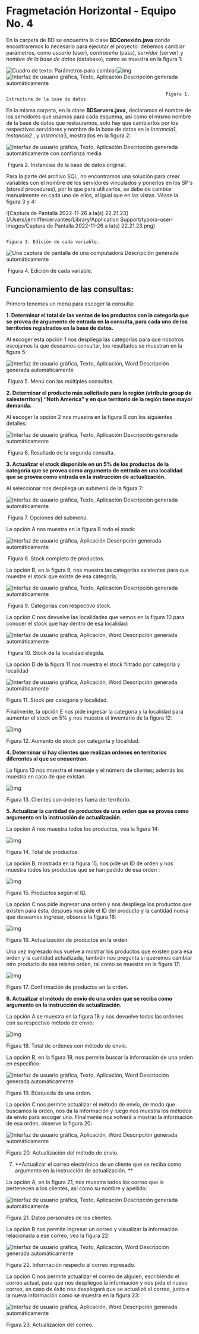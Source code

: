 # Fragmetación Horizontal - Equipo No. 4

En la carpeta de BD se encuentra la clase **BDConexión.java** donde encontraremos lo necesario para ejecutar el proyecto: debemos cambiar parámetros, como _usuario_ (user), _contraseña_ (pass), _servidor_ (server) y _nombre de la base de datos_ (database), como se muestra en la figura 1:

![Cuadro de texto: Parámetros para cambiar](file:////Users/jenniffercervantes/Library/Group%20Containers/UBF8T346G9.Office/TemporaryItems/msohtmlclip/clip_image001.png)![img](file:////Users/jenniffercervantes/Library/Group%20Containers/UBF8T346G9.Office/TemporaryItems/msohtmlclip/clip_image002.png)![Interfaz de usuario gráfica, Texto, Aplicación  Descripción generada automáticamente](file:////Users/jenniffercervantes/Library/Group%20Containers/UBF8T346G9.Office/TemporaryItems/msohtmlclip/clip_image004.png)

 																Figura 1. Estructura de la base de datos 

En la misma carpeta, en la clase **BDServers.java,** declaramos el nombre de los servidores que usamos para cada esquema, así como el mismo nombre de la base de datos que restauramos, solo hay que cambiarlos por los respectivos servidores y nombre de la base de datos en la _Instancia1_, _Instancia2_ , y _Instancia3_,   mostrados en la figura 2:

![Interfaz de usuario gráfica, Texto, Aplicación  Descripción generada automáticamente con confianza media](file:////Users/jenniffercervantes/Library/Group%20Containers/UBF8T346G9.Office/TemporaryItems/msohtmlclip/clip_image007.png)

​																Figura 2. Instancias de la base de datos original.

Para la parte del archivo SQL, no encontramos una solución para crear variables con el nombre de los servidores vinculados y ponerlos en los SP's (stored procedures), por lo que para utilizarlos, se debe de cambiar manualmente en cada uno de ellos, al igual que en las vistas. Véase la figura 3 y 4: 

![Captura de Pantalla 2022-11-26 a la(s) 22.21.23](/Users/jenniffercervantes/Library/Application Support/typora-user-images/Captura de Pantalla 2022-11-26 a la(s) 22.21.23.png)

 																			Figura 3. Edición de cada variable.

![Una captura de pantalla de una computadora  Descripción generada automáticamente](file:////Users/jenniffercervantes/Library/Group%20Containers/UBF8T346G9.Office/TemporaryItems/msohtmlclip/clip_image009.png)

​																 			Figura 4. Edición de cada variable.



## Funcionamiento de las consultas:

Primero tenemos un menú para escoger la consulta:

**1. Determinar el total de las ventas de los productos con la categoría que se provea de argumento de entrada en la consulta, para cada uno de los territorios registrados en la base de datos.** 

Al escoger esta opción 1 nos despliega las categorías para que nosotros escojamos la que deseamos consultar, los resultados se muestran en la figura 5:

![Interfaz de usuario gráfica, Texto, Aplicación, Word  Descripción generada automáticamente](file:////Users/jenniffercervantes/Library/Group%20Containers/UBF8T346G9.Office/TemporaryItems/msohtmlclip/clip_image010.png)

​																			Figura 5. Menú con las múltiples consultas. 

**2. Determinar el producto más solicitado para la región (atributo group de salesterritory) “Noth America” y en que territorio de la región tiene mayor demanda.** 

Al escoger la opción 2 nos muestra en la figura 6 con los siguientes detalles:

![Interfaz de usuario gráfica, Texto, Aplicación  Descripción generada automáticamente](file:////Users/jenniffercervantes/Library/Group%20Containers/UBF8T346G9.Office/TemporaryItems/msohtmlclip/clip_image012.png)

​			 													Figura 6. Resultado de la segunda consulta.

**3. Actualizar el stock disponible en un 5% de los productos de la categoría que se provea como argumento de entrada en una localidad que se provea como entrada en la instrucción de actualización.**

Al seleccionar nos despliega un submenú de la figura 7:

![Interfaz de usuario gráfica, Texto, Aplicación  Descripción generada automáticamente](file:////Users/jenniffercervantes/Library/Group%20Containers/UBF8T346G9.Office/TemporaryItems/msohtmlclip/clip_image014.png)

​																Figura 7. Opciones del submenú.

La opción A nos muestra en la figura 8 todo el stock:

![Interfaz de usuario gráfica, Aplicación  Descripción generada automáticamente](file:////Users/jenniffercervantes/Library/Group%20Containers/UBF8T346G9.Office/TemporaryItems/msohtmlclip/clip_image015.png)

​																	Figura 8. Stock completo de productos.

La opción B, en la figura 9, nos muestra las categorías existentes para que muestre el stock que existe de esa categoría;

![Interfaz de usuario gráfica, Texto, Aplicación  Descripción generada automáticamente](file:////Users/jenniffercervantes/Library/Group%20Containers/UBF8T346G9.Office/TemporaryItems/msohtmlclip/clip_image016.png)

​																	Figura 9. Categorías con respectivo stock.

La opción C nos devuelve las localidades que vemos en la figura 10 para conocer el stock que hay dentro de esa localidad:

![Interfaz de usuario gráfica, Aplicación, Word  Descripción generada automáticamente](file:////Users/jenniffercervantes/Library/Group%20Containers/UBF8T346G9.Office/TemporaryItems/msohtmlclip/clip_image017.png)

​																	Figura 10. Stock de la localidad elegida.

La opción D de la figura 11 nos muestra el stock filtrado por categoría y localidad

![Interfaz de usuario gráfica, Aplicación, Word  Descripción generada automáticamente](file:////Users/jenniffercervantes/Library/Group%20Containers/UBF8T346G9.Office/TemporaryItems/msohtmlclip/clip_image018.png)

Figura 11. Stock por categoría y localidad.

Finalmente, la opción E nos pide ingresar la categoría y la localidad para aumentar el stock un 5% y nos muestra el inventario de la figura 12:

![img](file:////Users/jenniffercervantes/Library/Group%20Containers/UBF8T346G9.Office/TemporaryItems/msohtmlclip/clip_image019.png)

Figura 12. Aumento de stock por categoría y localidad. 

**4. Determinar si hay clientes que realizan ordenes en territorios diferentes al que se encuentran.** 

La figura 13 nos muestra el mensaje y el número de clientes; además los muestra en caso de que existan.

![img](file:////Users/jenniffercervantes/Library/Group%20Containers/UBF8T346G9.Office/TemporaryItems/msohtmlclip/clip_image021.png)

Figura 13. Clientes con órdenes fuera del territorio.

**5. Actualizar la cantidad de productos de una orden que se provea como argumento en la instrucción de actualización.** 

La opción A nos muestra todos los productos, vea la figura 14:

![img](file:////Users/jenniffercervantes/Library/Group%20Containers/UBF8T346G9.Office/TemporaryItems/msohtmlclip/clip_image022.png)

Figura 14. Total de productos.

La opción B, mostrada en la figura 15, nos pide un ID de orden y nos muestra todos los productos que se han pedido de esa orden :

![img](file:////Users/jenniffercervantes/Library/Group%20Containers/UBF8T346G9.Office/TemporaryItems/msohtmlclip/clip_image023.png)

 Figura 15. Productos según el ID.

La opción C nos pide ingresar una orden y nos despliega los productos que existen para ésta, después nos pide el ID del producto y la cantidad nueva que deseamos ingresar, observe la figura 16:

![img](file:////Users/jenniffercervantes/Library/Group%20Containers/UBF8T346G9.Office/TemporaryItems/msohtmlclip/clip_image024.png)

Figura 16. Actualización de productos en la orden.

Una vez ingresado nos vuelve a mostrar los productos que existen para esa orden y la cantidad actualizada, también nos pregunta si queremos cambiar otro producto de esa misma orden, tal como se muestra en la figura 17:

![img](file:////Users/jenniffercervantes/Library/Group%20Containers/UBF8T346G9.Office/TemporaryItems/msohtmlclip/clip_image025.png)

 Figura 17.  Confirmación de productos en la orden.

**6. Actualizar el método de envío de una orden que se reciba como argumento en la instrucción de actualización.** 

La opción A se muestra en la figura 18 y nos devuelve todas las ordenes con su respectivo método de envío:

![img](file:////Users/jenniffercervantes/Library/Group%20Containers/UBF8T346G9.Office/TemporaryItems/msohtmlclip/clip_image026.png)

Figura 18. Total de ordenes con método de envío.

La opción B, en la figura 19, nos permite buscar la información de una orden en especifico:

![Interfaz de usuario gráfica, Texto, Aplicación, Word  Descripción generada automáticamente](file:////Users/jenniffercervantes/Library/Group%20Containers/UBF8T346G9.Office/TemporaryItems/msohtmlclip/clip_image027.png)

Figura 19. Búsqueda de una orden.

La opción C nos permite actualizar el método de envío, de modo que buscamos la orden, nos da la información y luego nos muestra los métodos de envío para escoger uno. Finalmente nos volverá a mostrar la información de esa orden, observe la figura 20:

![Interfaz de usuario gráfica, Aplicación, Word  Descripción generada automáticamente](file:////Users/jenniffercervantes/Library/Group%20Containers/UBF8T346G9.Office/TemporaryItems/msohtmlclip/clip_image028.png)

 Figura 20. Actualización del método de envío.

7. **Actualizar el correo electrónico de un cliente que se reciba como argumento en la instrucción de actualización. **

La opción A, en la figura 21, nos muestra todos los correo que le pertenecen a los clientes, así como su nombre y apellido:

![Interfaz de usuario gráfica, Texto, Aplicación  Descripción generada automáticamente](file:////Users/jenniffercervantes/Library/Group%20Containers/UBF8T346G9.Office/TemporaryItems/msohtmlclip/clip_image029.png)

 Figura 21. Datos personales de los clientes.

La opción B nos permite ingresar un correo y visualizar la información relacionada a ese correo, vea la figura 22:

![Interfaz de usuario gráfica, Texto, Aplicación, Word  Descripción generada automáticamente](file:////Users/jenniffercervantes/Library/Group%20Containers/UBF8T346G9.Office/TemporaryItems/msohtmlclip/clip_image030.png)

 Figura 22. Información respecto al correo ingresado.

La opción C nos permite actualizar el correo de alguien, escribiendo el correo actual, para que nos despliegue la información y nos pida el nuevo correo, en caso de éxito nos desplegará que se actualizó el correo, junto a la nueva información como se muestra en la figura 23:

![Interfaz de usuario gráfica, Aplicación, Word  Descripción generada automáticamente](file:////Users/jenniffercervantes/Library/Group%20Containers/UBF8T346G9.Office/TemporaryItems/msohtmlclip/clip_image032.png) 

Figura 23. Actualización del correo.
